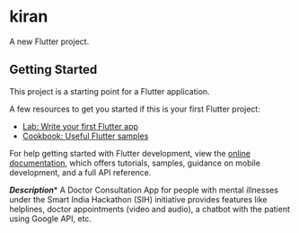 # kiran

A new Flutter project.

## Getting Started

This project is a starting point for a Flutter application.

A few resources to get you started if this is your first Flutter project:

- [Lab: Write your first Flutter app](https://docs.flutter.dev/get-started/codelab)
- [Cookbook: Useful Flutter samples](https://docs.flutter.dev/cookbook)

For help getting started with Flutter development, view the
[online documentation](https://docs.flutter.dev/), which offers tutorials,
samples, guidance on mobile development, and a full API reference.


*****Description******
A Doctor Consultation App for people with mental illnesses under the Smart India 
Hackathon (SIH) initiative provides features like helplines, doctor 
appointments (video and audio), a chatbot with the patient using Google 
API, etc.
